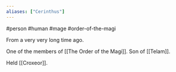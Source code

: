 ```yaml
---
aliases: ["Cerinthus"]
---
```

#person #human #mage #order-of-the-magi

From a very very long time ago.

One of the members of [[The Order of the Magi]]. Son of [[Telam]].

Held [[Croxeor]].